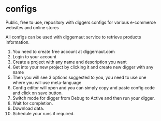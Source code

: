 # configs
Public, free to use, repository with diggers configs for various e-commerce websites and online stores

All configs can be used with diggernaut service to retrieve products information.

1. You need to create free account at diggernaut.com
2. Login to your account
3. Create a project with any name and description you want
4. Get into your new project by clicking it and create new digger with any name
5. Then you will see 3 options suggested to you, you need to use one where you will use meta-language
6. Config editor will open and you can simply copy and paste config code and click on save button.
7. Switch mode for digger from Debug to Active and then run your digger.
8. Wait for completion.
9. Download data.
10. Schedule your runs if required.

